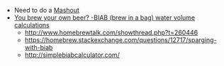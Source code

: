 
* Need to do a [Mashout](http://howtobrew.com/book/section-3/getting-the-wort-out-lautering/aspects-of-lautering)
* [You brew your own beer? -BIAB (brew in a bag) water volume calculations](https://littlehouseonthesandpit.wordpress.com/2011/03/20/you-brew-your-own-beer-biab-water-calculations/)
    * http://www.homebrewtalk.com/showthread.php?t=260446
    * https://homebrew.stackexchange.com/questions/12717/sparging-with-biab
    * http://simplebiabcalculator.com/
